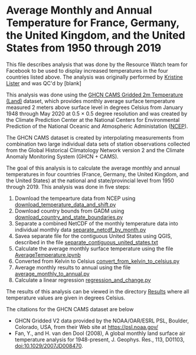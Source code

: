 # Average Monthly and Annual Temperature for France, Germany, the United Kingdom, and the United States from 1950 through 2019
This file describes analysis that was done by the Resource Watch team for Facebook to be used to display increased temperatures in the four countries listed above. The analysis was originally performed by [Kristine Lister](https://www.wri.org/profile/kristine-lister) and was QC'd by [blank]

This analysis was done using the [GHCN CAMS Gridded 2m Temperature (Land)](https://psl.noaa.gov/data/gridded/data.ghcncams.html) dataset, 
which provides monthly average surface temperature measured 2 meters above surface level in degrees Celsius from January 1948 through May 2020 at 0.5 × 0.5 degree 
resolution and was created by the Climate Prediction Center at the National Centers for Environmental Prediction of the National Oceanic and Atmospheric Administation ([NCEP](https://www.ncep.noaa.gov/)).

The GHCN CAMS dataset is created by interpolating measurements from combination two large individual data sets of station observations collected from the 
Global Historical Climatology Network version 2 and the Climate Anomaly Monitoring System (GHCN + CAMS).

The goal of this analysis is to calculate the average monthly and annual temperatures in four countries (France, Germany, the United Kingdom, and the United States)
at the national and state/provincial level from 1950 through 2019. This analysis was done in five steps:
1. Download the tempearture data from NCEP using [download_temperature_data_and_shift.py](https://github.com/resource-watch/blog-analysis/blob/master/req_016_facebook_average_surface_temperature/download_temperature_data_and_shift.py)
2. Download country bounds from GADM using [download_country_and_state_boundaries.py](https://github.com/resource-watch/blog-analysis/blob/master/req_016_facebook_average_surface_temperature/download_country_and_state_boundaries.py)
3. Separate a combined NetCDF of the monthly temperature data into individual monthly data [separate_netcdf_by_month.py](https://github.com/resource-watch/blog-analysis/blob/master/req_016_facebook_average_surface_temperature/separate_netcdf_by_month.py)
4. Savea separate file for the contiguous United States using QGIS, described in the file [separate_contiguous_united_states.txt](https://github.com/resource-watch/blog-analysis/blob/master/req_016_facebook_average_surface_temperature/separate_contiguous_united_states.txt)
5. Calculate the average monthly surface temperature using the file [AverageTemperature.ipynb](https://github.com/resource-watch/blog-analysis/blob/master/req_016_facebook_average_surface_temperature/AverageTemperature.ipynb)
6. Converted from Kelvin to Celsius [convert_from_kelvin_to_celsius.py](https://github.com/resource-watch/blog-analysis/blob/master/req_016_facebook_average_surface_temperature/convert_from_kelvin_to_celsius.py)
7. Average monthly results to annual using the file [average_monthly_to_annual.py](https://github.com/resource-watch/blog-analysis/blob/master/req_016_facebook_average_surface_temperature/average_monthly_to_annual.py)
8. Calculate a linear regression [regression_and_change.py](https://github.com/resource-watch/blog-analysis/blob/master/req_016_facebook_average_surface_temperature/regression_and_change.py)

The results of this analysis can be viewed in the directory [Results](https://github.com/resource-watch/blog-analysis/tree/master/req_016_facebook_average_surface_temperature/Results) where all temperature values are given in degrees Celsius.

The citations for the GHCN CAMS dataset are below
- GHCN Gridded V2 data provided by the NOAA/OAR/ESRL PSL, Boulder, Colorado, USA, from their Web site at https://psl.noaa.gov/ 
- Fan, Y., and H. van den Dool (2008), A global monthly land surface air temperature analysis for 1948-present, J. Geophys. Res., 113, D01103, [doi:10.1029/2007JD008470](doi:10.1029/2007JD008470).
